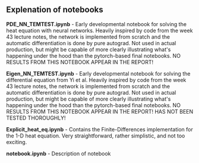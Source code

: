## Explenation of notebooks

**PDE_NN_TEMTEST.ipynb** - Early developmental notebook for solving the heat equation with neural networks. Heavily inspired by code from the week 43 lecture notes, the network is implemented from scratch and the automatic differentiation is done by pure autograd. Not used in actual production, but might be capable of more clearly illustrating what's happening under the hood than the pytorch-based final notebooks. NO RESULTS FROM THIS NOTEBOOK APPEAR IN THE REPORT!

**Eigen_NN_TEMTEST.ipynb** - Early developmental notebook for solving the differential equation from Yi et al. Heavily inspired by code from the week 43 lecture notes, the network is implemented from scratch and the automatic differentiation is done by pure autograd. Not used in actual production, but might be capable of more clearly illustrating what's happening under the hood than the pytorch-based final notebooks. NO RESULTS FROM THIS NOTEBOOK APPEAR IN THE REPORT! HAS NOT BEEN TESTED THOROUGHLY!

**Explicit_heat_eq.ipynb** - Contains the Finite-Differences implementation for the 1-D heat equation. Very straightforward, rather simplistic, and not too exciting.

**notebook.ipynb** - Description of notebook
